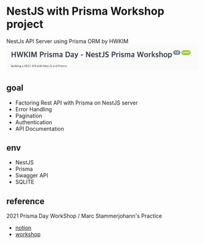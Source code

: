 # NestJS with Prisma Workshop project

NestJs API Server using Prisma ORM by HWKIM
![img.png](img.png)

## goal
- Factoring Rest API with Prisma on NestJS server
- Error Handling
- Pagination
- Authentication
- API Documentation



## env
- NestJS
- Prisma
- Swagger API
- SQLITE



## reference
2021 Prisma Day WorkShop / Marc Stammerjohann's Practice
- [notion](https://pris.ly/day2021-nestjs)
- [workshop](https://www.youtube.com/watch?v=mmbd5hcQUaY)
